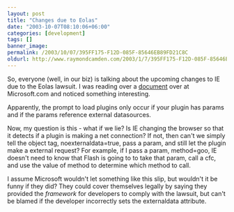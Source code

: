 ```yaml
---
layout: post
title: "Changes due to Eolas"
date: "2003-10-07T08:10:06+06:00"
categories: [development]
tags: []
banner_image: 
permalink: /2003/10/07/395FF175-F12D-085F-85646EB89FD21C8C
oldurl: http://www.raymondcamden.com/2003/1/7/395FF175-F12D-085F-85646EB89FD21C8C
---
```


So, everyone (well, in our biz) is talking about the upcoming changes to IE due to the Eolas lawsuit. I was reading over a <a href="http://msdn.microsoft.com/ieupdate/activexchanges.asp#userexperience">document</a> over at Microsoft.com and noticed something interesting. 

Apparently, the prompt to load plugins only occur if your plugin has params and if the params reference external datasources.

Now, my question is this - what if we lie? Is IE changing the browser so that it detects if a plugin is making a net connection? If not, then can't we simply tell the object tag, noexternaldata=true, pass a param, and still let the plugin make a external request? For example, if I pass a param, method=goo, IE doesn't need to know that Flash is going to to take that param, call a cfc, and use the value of method to determine which method to call.

I assume Microsoft wouldn't let something like this slip, but wouldn't it be funny if they did? They could cover themselves legally by saying they provided the <i>framework</i> for developers to comply with the lawsuit, but can't be blamed if the developer incorrectly sets the externaldata attribute.